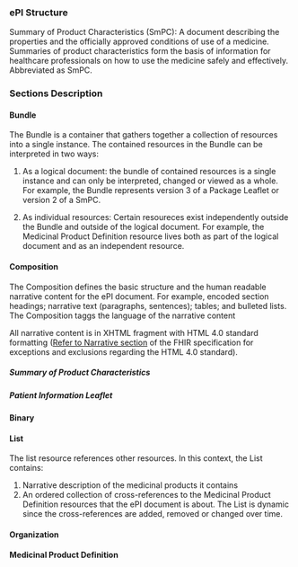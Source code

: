 ### ePI Structure

Summary of Product Characteristics (SmPC): A document describing the properties and the officially approved conditions of use of a medicine. Summaries of product characteristics form the basis of information for healthcare professionals on how to use the medicine safely and effectively. Abbreviated as SmPC. 


### Sections Description
#### Bundle
The Bundle is a container that gathers together a collection of resources into a single instance. The contained resources in the Bundle can be interpreted in two ways:

1. As a logical document: the bundle of contained resources is a single instance and can only be interpreted, changed or viewed as a whole. For example, the Bundle represents version 3 of a Package Leaflet or version 2 of a SmPC.

2. As individual resources: Certain resoureces exist independently outside the Bundle and outside of the logical document. For example, the Medicinal Product Definition resource lives both as part of the logical document and as an independent resource. 



#### Composition
The Composition defines the basic structure and the human readable narrative content for the ePI document. For example, encoded section headings; narrative text (paragraphs, sentences); tables; and bulleted lists. The Composition taggs the language of the narrative content

All narrative content is in XHTML fragment with HTML 4.0 standard formatting ([Refer to Narrative section](http://build.fhir.org/narrative.html#xhtml) of the FHIR specification for exceptions and exclusions regarding the HTML 4.0 standard). 

##### Summary of Product Characteristics



##### Patient Information Leaflet

#### Binary


#### List
The list resource references other resources. In this context, the List contains:
1. Narrative description of the medicinal products it contains
2. An ordered collection of cross-references to the Medicinal Product Definition resources that the ePI document is about. The List is dynamic since the cross-references are added, removed or changed over time.




#### Organization



#### Medicinal Product Definition


